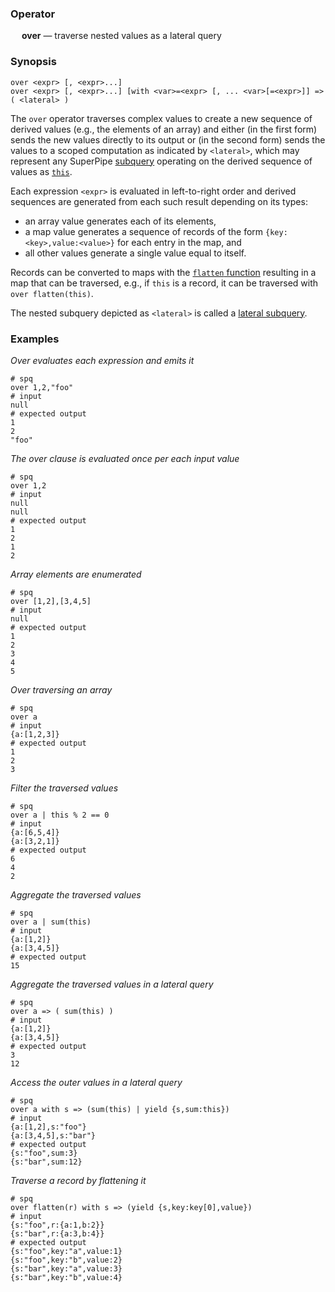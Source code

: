 ### Operator

&emsp; **over** &mdash; traverse nested values as a lateral query

### Synopsis

```
over <expr> [, <expr>...]
over <expr> [, <expr>...] [with <var>=<expr> [, ... <var>[=<expr>]] => ( <lateral> )
```
The `over` operator traverses complex values to create a new sequence
of derived values (e.g., the elements of an array) and either
(in the first form) sends the new values directly to its output or
(in the second form) sends the values to a scoped computation as indicated
by `<lateral>`, which may represent any SuperPipe [subquery](../lateral-subqueries.md) operating on the
derived sequence of values as [`this`](../pipeline-model.md#the-special-value-this).

Each expression `<expr>` is evaluated in left-to-right order and derived sequences are
generated from each such result depending on its types:
* an array value generates each of its elements,
* a map value generates a sequence of records of the form `{key:<key>,value:<value>}` for each
entry in the map, and
* all other values generate a single value equal to itself.

Records can be converted to maps with the [`flatten` function](../functions/flatten.md)
resulting in a map that can be traversed,
e.g., if `this` is a record, it can be traversed with `over flatten(this)`.

The nested subquery depicted as `<lateral>` is called a [lateral subquery](../lateral-subqueries.md).

### Examples

_Over evaluates each expression and emits it_
```mdtest-spq
# spq
over 1,2,"foo"
# input
null
# expected output
1
2
"foo"
```

_The over clause is evaluated once per each input value_
```mdtest-spq
# spq
over 1,2
# input
null
null
# expected output
1
2
1
2
```

_Array elements are enumerated_
```mdtest-spq
# spq
over [1,2],[3,4,5]
# input
null
# expected output
1
2
3
4
5
```

_Over traversing an array_
```mdtest-spq
# spq
over a
# input
{a:[1,2,3]}
# expected output
1
2
3
```

_Filter the traversed values_
```mdtest-spq
# spq
over a | this % 2 == 0
# input
{a:[6,5,4]}
{a:[3,2,1]}
# expected output
6
4
2
```

_Aggregate the traversed values_
```mdtest-spq
# spq
over a | sum(this)
# input
{a:[1,2]}
{a:[3,4,5]}
# expected output
15
```

_Aggregate the traversed values in a lateral query_
```mdtest-spq
# spq
over a => ( sum(this) )
# input
{a:[1,2]}
{a:[3,4,5]}
# expected output
3
12
```

_Access the outer values in a lateral query_
```mdtest-spq
# spq
over a with s => (sum(this) | yield {s,sum:this})
# input
{a:[1,2],s:"foo"}
{a:[3,4,5],s:"bar"}
# expected output
{s:"foo",sum:3}
{s:"bar",sum:12}
```

_Traverse a record by flattening it_
```mdtest-spq
# spq
over flatten(r) with s => (yield {s,key:key[0],value})
# input
{s:"foo",r:{a:1,b:2}}
{s:"bar",r:{a:3,b:4}}
# expected output
{s:"foo",key:"a",value:1}
{s:"foo",key:"b",value:2}
{s:"bar",key:"a",value:3}
{s:"bar",key:"b",value:4}
```
